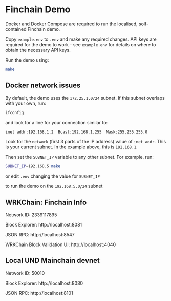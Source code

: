 # Finchain Demo

Docker and Docker Compose are required to run the localised, solf-contained
Finchain demo.

Copy `example.env` to `.env` and make any required changes. API keys are required
for the demo to work - see `example.env` for details on where to obtain the 
necessary API keys.

Run the demo using:

```bash
make
```

## Docker network issues

By default, the demo uses the `172.25.1.0/24` subnet. If this subnet overlaps with your own, run:

```bash
ifconfig
```

and look for a line for your connection similar to:

```bash
inet addr:192.168.1.2  Bcast:192.168.1.255  Mask:255.255.255.0
```

Look for the `network` (first 3 parts of the IP address) 
value of `inet addr`. This is your current subnet. In the example above, this is `192.168.1`.

Then set the `SUBNET_IP` variable to any other subnet. For example, run: 

```bash
SUBNET_IP=192.168.5 make
```

or edit `.env` changing the value for `SUBNET_IP`

to run the demo on the `192.168.5.0/24` subnet

## WRKChain: Finchain Info

Network ID: 2339117895  

Block Explorer: http://localhost:8081

JSON RPC: http://localhost:8547

WRKChain Block Validation UI: http://localhost:4040


## Local UND Mainchain devnet

Network ID: 50010  

Block Explorer: http://localhost:8080

JSON RPC: http://localhost:8101
